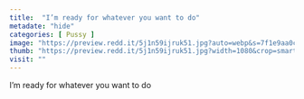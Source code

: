 ```yaml
---
title:  "I’m ready for whatever you want to do"
metadate: "hide"
categories: [ Pussy ]
image: "https://preview.redd.it/5j1n59ijruk51.jpg?auto=webp&s=7f1e9aa0cfa3b94be0a03ef4d08ce98251dc1d26"
thumb: "https://preview.redd.it/5j1n59ijruk51.jpg?width=1080&crop=smart&auto=webp&s=28a80d7d00a7c306869f14339d575b40fdc08663"
visit: ""
---
```

I’m ready for whatever you want to do
